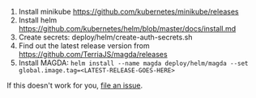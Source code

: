 1. Install minikube https://github.com/kubernetes/minikube/releases
2. Install helm https://github.com/kubernetes/helm/blob/master/docs/install.md
3. Create secrets: deploy/helm/create-auth-secrets.sh
4. Find out the latest release version from https://github.com/TerriaJS/magda/releases
5. Install MAGDA: `helm install --name magda deploy/helm/magda --set global.image.tag=<LATEST-RELEASE-GOES-HERE>`

If this doesn't work for you, [file an issue](https://github.com/TerriaJS/magda/issues).
